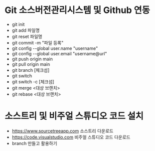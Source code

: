 # Git 소스버전관리시스템 및 Github 연동
  * git init
  * git add 파일명
  * git reset 파일명
  * git commit -m "파일 등록"
  * git config --global user.name "username"
  * git config --global user.email "username@url"
  * git push origin main
  * git pull origin main
  * git branch <branch name> [체크섬]
  * git switch <branch name>
  * git switch -c <branch name> [체크섬]
  * git merge <대상 브랜치>
  * git rebase <대상 브랜치>
    

# 소스트리 및 비주얼 스튜디오 코드 설치
  * https://www.sourcetreeapp.com 소스트리 다운로드
  * https://code.visualstudio.com 비주얼 스튜디오 코드 다운로드
  * branch 만들고 활용하기
